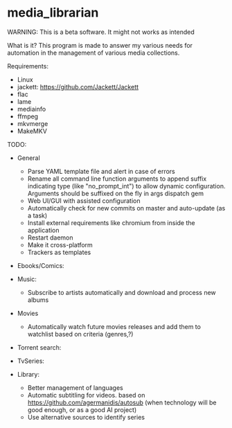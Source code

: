 # media_librarian

WARNING: This is a beta software. It might not works as intended

What is it?
This program is made to answer my various needs for automation in the management of various media collections.

Requirements:
* Linux
* jackett: https://github.com/Jackett/Jackett
* flac
* lame
* mediainfo
* ffmpeg
* mkvmerge
* MakeMKV

TODO:
* General
    * Parse YAML template file and alert in case of errors
    * Rename all command line function arguments to append suffix indicating type (like "no_prompt_int") to allow dynamic configuration. Arguments should be suffixed on the fly in args dispatch gem
    * Web UI/GUI with assisted configuration
    * Automatically check for new commits on master and auto-update (as a task)
    * Install external requirements like chromium from inside the application
    * Restart daemon
    * Make it cross-platform
    * Trackers as templates
    
* Ebooks/Comics:
    
* Music:
    * Subscribe to artists automatically and download and process new albums
    
* Movies
    * Automatically watch future movies releases and add them to watchlist based on criteria (genres,?)

* Torrent search:
    
* TvSeries:
    
* Library:
    * Better management of languages
    * Automatic subtitling for videos. based on https://github.com/agermanidis/autosub (when technology will be good enough, or as a good AI project)
    * Use alternative sources to identify series